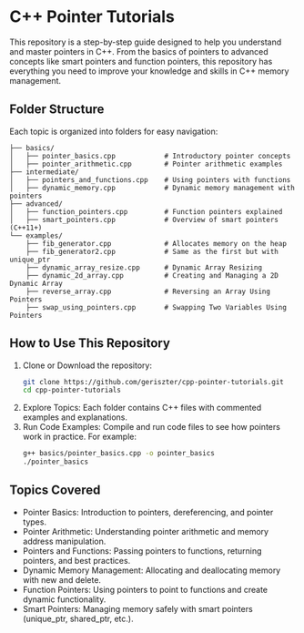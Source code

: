 # C++ Pointer Tutorials

This repository is a step-by-step guide designed to help you understand and master pointers in C++. From the basics of pointers to advanced concepts like smart pointers and function pointers, this repository has everything you need to improve your knowledge and skills in C++ memory management.

## Folder Structure
Each topic is organized into folders for easy navigation:
```
├── basics/
│   ├── pointer_basics.cpp            # Introductory pointer concepts
│   ├── pointer_arithmetic.cpp        # Pointer arithmetic examples
├── intermediate/
│   ├── pointers_and_functions.cpp    # Using pointers with functions
│   ├── dynamic_memory.cpp            # Dynamic memory management with pointers
├── advanced/
│   ├── function_pointers.cpp         # Function pointers explained
│   ├── smart_pointers.cpp            # Overview of smart pointers (C++11+)
└── examples/
    ├── fib_generator.cpp             # Allocates memory on the heap
    ├── fib_generator2.cpp            # Same as the first but with unique_ptr
    ├── dynamic_array_resize.cpp      # Dynamic Array Resizing
    ├── dynamic_2d_array.cpp          # Creating and Managing a 2D Dynamic Array
    ├── reverse_array.cpp             # Reversing an Array Using Pointers
    ├── swap_using_pointers.cpp       # Swapping Two Variables Using Pointers
```
## How to Use This Repository
1. Clone or Download the repository:
    ```sh
    git clone https://github.com/geriszter/cpp-pointer-tutorials.git
    cd cpp-pointer-tutorials
    ```
2. Explore Topics: Each folder contains C++ files with commented examples and explanations.
3. Run Code Examples: Compile and run code files to see how pointers work in practice. For example:
    ```sh 
    g++ basics/pointer_basics.cpp -o pointer_basics
    ./pointer_basics
    ```

## Topics Covered
 * Pointer Basics: Introduction to pointers, dereferencing, and pointer types.
 * Pointer Arithmetic: Understanding pointer arithmetic and memory address manipulation.
 * Pointers and Functions: Passing pointers to functions, returning pointers, and best practices.
 * Dynamic Memory Management: Allocating and deallocating memory with new and delete.
 * Function Pointers: Using pointers to point to functions and create dynamic functionality.
 * Smart Pointers: Managing memory safely with smart pointers (unique_ptr, shared_ptr, etc.).

